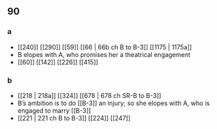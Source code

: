 ## 90
### a
- [[240]] [[290]] [[59]] [[66 | 66b ch B to B-3]] [[1175 | 1175a]] 
- B elopes with A, who promises her a theatrical engagement
- [[60]] [[142]] [[226]] [[415]] 

### b
- [[218 | 218a]] [[324]] [[678 | 678 ch SR-B to B-3]] 
- B’s ambition is to do [[B-3]] an injury; so she elopes with A, who is engaged to marry [[B-3]]
- [[221 | 221 ch B to B-3]] [[224]] [[247]] 

